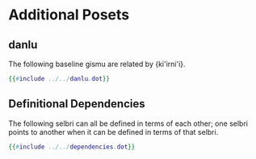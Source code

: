 # Additional Posets

## danlu

The following baseline gismu are related by {ki'irni'i}.

```dot process
{{#include ../../danlu.dot}}
```

## Definitional Dependencies

The following selbri can all be defined in terms of each other; one selbri
points to another when it can be defined in terms of that selbri.

```dot process
{{#include ../../dependencies.dot}}
```
